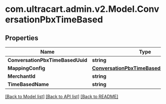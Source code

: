 # com.ultracart.admin.v2.Model.ConversationPbxTimeBased
## Properties

Name | Type | Description | Notes
------------ | ------------- | ------------- | -------------
**ConversationPbxTimeBasedUuid** | **string** |  | [optional] 
**MappingConfig** | [**ConversationPbxTimeBasedMappingConfig**](ConversationPbxTimeBasedMappingConfig.md) |  | [optional] 
**MerchantId** | **string** |  | [optional] 
**TimeBasedName** | **string** |  | [optional] 


[[Back to Model list]](../README.md#documentation-for-models) [[Back to API list]](../README.md#documentation-for-api-endpoints) [[Back to README]](../README.md)

